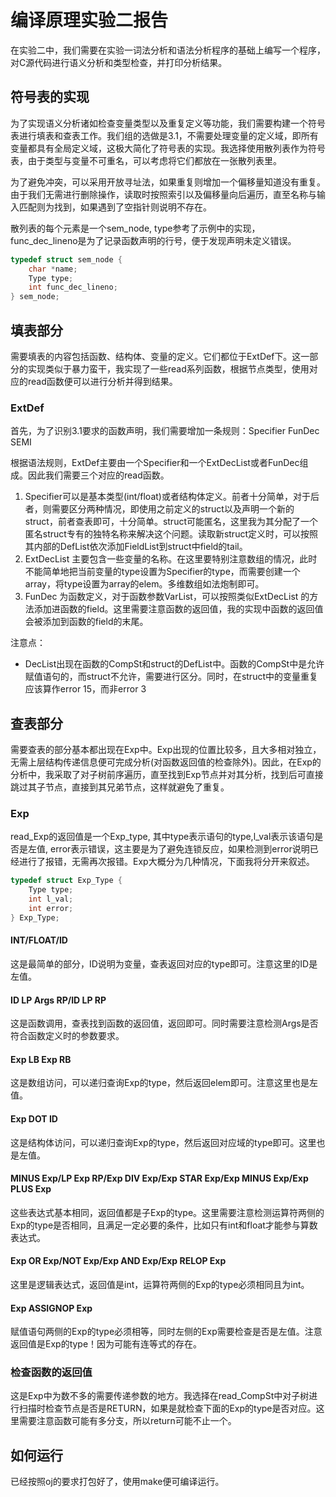# 编译原理实验二报告

在实验二中，我们需要在实验一词法分析和语法分析程序的基础上编写一个程序，对C源代码进行语义分析和类型检查，并打印分析结果。

## 符号表的实现

为了实现语义分析诸如检查变量类型以及重复定义等功能，我们需要构建一个符号表进行填表和查表工作。我们组的选做是3.1，不需要处理变量的定义域，即所有变量都具有全局定义域，这极大简化了符号表的实现。我选择使用散列表作为符号表，由于类型与变量不可重名，可以考虑将它们都放在一张散列表里。

为了避免冲突，可以采用开放寻址法，如果重复则增加一个偏移量知道没有重复。由于我们无需进行删除操作，读取时按照索引以及偏移量向后遍历，直至名称与输入匹配则为找到，如果遇到了空指针则说明不存在。

散列表的每个元素是一个sem_node, type参考了示例中的实现，func_dec_lineno是为了记录函数声明的行号，便于发现声明未定义错误。

```c
typedef struct sem_node {
    char *name;
    Type type;
    int func_dec_lineno;
} sem_node;
```

## 填表部分

需要填表的内容包括函数、结构体、变量的定义。它们都位于ExtDef下。这一部分的实现类似于暴力蛮干，我实现了一些read系列函数，根据节点类型，使用对应的read函数便可以进行分析并得到结果。

### ExtDef

首先，为了识别3.1要求的函数声明，我们需要增加一条规则：Specifier FunDec SEMI    

根据语法规则，ExtDef主要由一个Specifier和一个ExtDecList或者FunDec组成。因此我们需要三个对应的read函数。 

1. Specifier可以是基本类型(int/float)或者结构体定义。前者十分简单，对于后者，则需要区分两种情况，即使用之前定义的struct以及声明一个新的struct，前者查表即可，十分简单。struct可能匿名，这里我为其分配了一个匿名struct专有的独特名称来解决这个问题。读取新struct定义时，可以按照其内部的DefList依次添加FieldList到struct中field的tail。
2. ExtDecList 主要包含一些变量的名称。在这里要特别注意数组的情况，此时不能简单地把当前变量的type设置为Specifier的type，而需要创建一个array，将type设置为array的elem。多维数组如法炮制即可。
3. FunDec 为函数定义，对于函数参数VarList，可以按照类似ExtDecList 的方法添加进函数的field。这里需要注意函数的返回值，我的实现中函数的返回值会被添加到函数的field的末尾。

注意点：
- DecList出现在函数的CompSt和struct的DefList中。函数的CompSt中是允许赋值语句的，而struct不允许，需要进行区分。同时，在struct中的变量重复应该算作error 15，而非error 3

## 查表部分

需要查表的部分基本都出现在Exp中。Exp出现的位置比较多，且大多相对独立，无需上层结构传递信息便可完成分析(对函数返回值的检查除外)。因此，在Exp的分析中，我采取了对子树前序遍历，直至找到Exp节点并对其分析，找到后可直接跳过其子节点，直接到其兄弟节点，这样就避免了重复。

### Exp

read_Exp的返回值是一个Exp_type, 其中type表示语句的type,l_val表示该语句是否是左值, error表示错误，这主要是为了避免连锁反应，如果检测到error说明已经进行了报错，无需再次报错。Exp大概分为几种情况，下面我将分开来叙述。

```c
typedef struct Exp_Type {
    Type type;
    int l_val;
    int error;
} Exp_Type;
```
#### INT/FLOAT/ID

这是最简单的部分，ID说明为变量，查表返回对应的type即可。注意这里的ID是左值。

#### ID LP Args RP/ID LP RP

这是函数调用，查表找到函数的返回值，返回即可。同时需要注意检测Args是否符合函数定义时的参数要求。

#### Exp LB Exp RB

这是数组访问，可以递归查询Exp的type，然后返回elem即可。注意这里也是左值。

#### Exp DOT ID

这是结构体访问，可以递归查询Exp的type，然后返回对应域的type即可。这里也是左值。

#### MINUS Exp/LP Exp RP/Exp DIV Exp/Exp STAR Exp/Exp MINUS Exp/Exp PLUS Exp 

这些表达式基本相同，返回值都是子Exp的type。这里需要注意检测运算符两侧的Exp的type是否相同，且满足一定必要的条件，比如只有int和float才能参与算数表达式。

#### Exp OR Exp/NOT Exp/Exp AND Exp/Exp RELOP Exp

这里是逻辑表达式，返回值是int，运算符两侧的Exp的type必须相同且为int。

#### Exp ASSIGNOP Exp

赋值语句两侧的Exp的type必须相等，同时左侧的Exp需要检查是否是左值。注意返回值是Exp的type！因为可能有连等式的存在。

### 检查函数的返回值

这是Exp中为数不多的需要传递参数的地方。我选择在read_CompSt中对子树进行扫描时检查节点是否是RETURN，如果是就检查下面的Exp的type是否对应。这里需要注意函数可能有多分支，所以return可能不止一个。

## 如何运行

已经按照oj的要求打包好了，使用make便可编译运行。